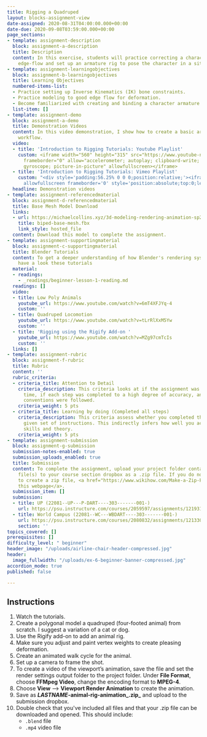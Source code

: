```yaml
---
title: Rigging a Quadruped
layout: blocks-assignment-view
date-assigned: 2020-08-31T04:00:00.000+00:00
date-due: 2020-09-08T03:59:00.000+00:00
page_sections:
- template: assignment-description
  block: assignment-a-description
  title: Description
  content: In this exercise, students will practice correcting a character model's
    edge-flow and set up an armature rig to pose the character in a sitting position.
- template: assignment-learningobjectives
  block: assignment-b-learningobjectives
  title: Learning Objectives
  numbered-items-list:
  - Practice setting up Inverse Kinematics (IK) bone constraints.
  - Practice modeling to good edge flow for deformation.
  - Become familiarized with creating and binding a character armature.
  list-item: []
- template: assignment-demo
  block: assignment-a-demo
  title: Demonstration Videos
  content: In this video demonstration, I show how to create a basic armature rigging
    workflow.
  video:
  - title: 'Introduction to Rigging Tutorials: Youtube Playlist'
    custom: <iframe width="560" height="315" src="https://www.youtube-nocookie.com/embed/videoseries?list=PL-V2nChTadrX4lOk4gv0XjdSVpB31qOtJ"
      frameborder="0" allow="accelerometer; autoplay; clipboard-write; encrypted-media;
      gyroscope; picture-in-picture" allowfullscreen></iframe>
  - title: 'Introduction to Rigging Tutorials: Vimeo Playlist'
    custom: "<div style='padding:56.25% 0 0 0;position:relative;'><iframe src='https://vimeo.com/showcase/7753495/embed'
      allowfullscreen frameborder='0' style='position:absolute;top:0;left:0;width:100%;height:100%;'></iframe></div>"
  headline: Demonstration videos
- template: assignment-referencedmaterial
  block: assignment-d-referencedmaterial
  title: Base Mesh Model Download
  links:
  - url: https://michaelcollins.xyz/3d-modeling-rendering-animation-sp20--oer/assets/exercise-downloads/biped-base-mesh.fbx
    title: biped-base-mesh.fbx
    link_style: hosted_file
  content: Download this model to complete the assignment.
- template: assignment-supportingmaterial
  block: assignment-c-supportingmaterial
  title: Blender Tutorials
  content: To get a deeper understanding of how Blender's rendering system works,
    have a look these tutorials
  material:
  - readings:
    - _readings/beginner-lesson-1-reading.md
  readings: []
  video:
  - title: Low Poly Animals
    youtube_url: https://www.youtube.com/watch?v=6mT4XFJYq-4
    custom: ''
  - title: Quadruped Locomotion
    youtube_url: https://www.youtube.com/watch?v=tLrRlXxM5Yw
    custom: ''
  - title: 'Rigging using the Rigify Add-on '
    youtube_url: https://www.youtube.com/watch?v=MZg97cmTcIs
    custom: ''
  links: []
- template: assignment-rubric
  block: assignment-f-rubric
  title: Rubric
  content: ''
  rubric_criteria:
  - criteria_title: Attention to Detail
    criteria_description: This criteria looks at if the assignment was submitted on
      time, if each step was completed to a high degree of accuracy, and if file naming
      conventions were followed.
    criteria_weight: 5 pts
  - criteria_title: Learning by doing (Completed all steps)
    criteria_description: This criteria assess whether you completed the assignment's
      given set of instructions. This indirectly infers how well you acquired foundational
      skills and theory.
    criteria_weight: 5 pts
- template: assignment-submission
  block: assignment-g-submission
  submission-notes-enabled: true
  submission_uploads_enabled: true
  title: Submission
  content: To complete the assignment, upload your project folder containing your
    file(s) to your course section dropbox as a .zip file. If you do not know how
    to create a zip file, <a href="https://www.wikihow.com/Make-a-Zip-File" title="">see
    this webpage</a>.
  submission_item: []
  submission:
  - title: UP (22081--UP---P-DART----303-------001-)
    url: https://psu.instructure.com/courses/2059597/assignments/12193176
  - title: World Campus (22081--WC---WBDART----303-------001-)
    url: https://psu.instructure.com/courses/2080832/assignments/12133054
    section: ''
topics_covered: []
prerequisites: []
difficulty_level: " beginner"
header_image: "/uploads/airline-chair-header-compressed.jpg"
header:
  image_fullwidth: "/uploads/ex-6-beginner-banner-compressed.jpg"
accordion_mode: true
published: false

---
```

## Instructions

 1. Watch the tutorials.
 2. Create a polygonal model a quadruped (four-footed animal) from scratch. I suggest a variation of a cat or dog.
 3. Use the Rigify add-on to add an animal rig.
 4. Make sure you adjust and paint vertex weights to create pleasing deformation.
 5. Create an animated walk cycle for the animal.
 6. Set up a camera to frame the shot.
 7. To create a video of the viewport’s animation, save the file and set the render settings output folder to the project folder. Under **File Format**, choose **FFMpeg Video**, change the encoding format to **MPEG-4**.
 8. Choose **View** ⟶ **Viewport Render Animation** to create the animation.
 9. Save as **_LASTNAME_-animal-rig-animation_.zip_** and upload to the submission dropbox.
10. Double check that you've included all files and that your .zip file can be downloaded and opened. This should include:
    * `.blend` file
    * `.mp4` video file
